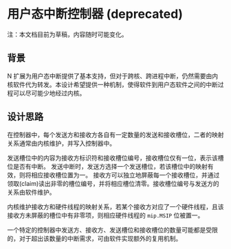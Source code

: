# 用户态中断控制器 (deprecated)

注：本文档目前为草稿，内容随时可能变化。

## 背景

N 扩展为用户态中断提供了基本支持，但对于跨核、跨进程中断，仍然需要由内核软件代为转发。本设计希望提供一种机制，使得软件到用户态软件之间的中断过程可以尽可能少地经过内核。

## 设计思路

在控制器中，每个发送方和接收方各自有一定数量的发送和接收槽位，二者的映射关系通常由内核维护，并写入控制器中。

发送槽位中的内容为接收方标识符和接收槽位编号，接收槽位仅有一位，表示该槽位是否有中断。
发送中断时，发送方选择一个发送槽位，若该槽位中的映射有效，则将相应接收槽位置为一。
接收方可以独立地屏蔽每一个接收槽位，并通过领取(claim)读出非零的槽位编号，并将相应槽位清零。接收槽位编号与发送方的关系由软件维护。

内核维护接收方和硬件线程的映射关系，若某个接收方对应了一个硬件线程，且该接收方未屏蔽的槽位中有非零项，则相应硬件线程的 `mip.MSIP` 位被置一。

一个特定的控制器中发送方、接收方、发送槽位和接收槽位的数量可能都是受限的，对于超出该数量的中断需求，可由软件实现额外的复用机制。
